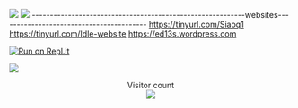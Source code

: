 ![](https://komarev.com/ghpvc/?username=Ed13S&color=C9FFC9&style=for-the-badge)
![](https://komarev.com/ghpvc/?username=Ed13S&color=11FF17&style=plastic&label=Likes)
-----------------------------------------------------------websites-----------------------------------------
https://tinyurl.com/Siaoq1
https://tinyurl.com/Idle-website
https://ed13s.wordpress.com

[![Run on Repl.it](https://repl.it/badge/github/huangsam/ultimate-python)](https://replit.com/@Eddie13S)

<a href=#><img src="contributions.svg"></a>

<p align="center"> 
  Visitor count<br>
  <img src="https://profile-counter.glitch.me/insolitum/count.svg" />
</p>
